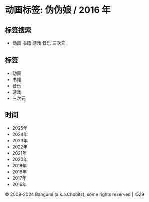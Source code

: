 # 动画标签: 伪伪娘 / 2016 年

## 标签搜索

- 动画 书籍 游戏 音乐 三次元

## 标签

- 动画
- 书籍
- 音乐
- 游戏
- 三次元

## 时间

- 2025年
- 2024年
- 2023年
- 2022年
- 2021年
- 2020年
- 2019年
- 2018年
- 2017年
- 2016年

© 2008-2024 Bangumi (a.k.a.Chobits), some rights reserved | r529